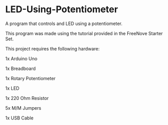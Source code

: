 # LED-Using-Potentiometer
A program that controls and LED using a potentiometer. 

This program was made using the tutorial provided in the FreeNove Starter Set.

This project requires the following hardware:

1x Arduino Uno

1x Breadboard

1x Rotary Potentiometer 

1x LED

1x 220 Ohm Resistor

5x M/M Jumpers

1x USB Cable
